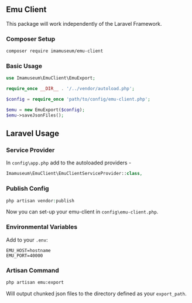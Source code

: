 ## Emu Client

This package will work independently of the Laravel Framework.

### Composer Setup
```sh
composer require imamuseum/emu-client
```

### Basic Usage
```php
use Imamuseum\EmuClient\EmuExport;

require_once __DIR__ . '/../vendor/autoload.php';

$config = require_once 'path/to/config/emu-client.php';

$emu = new EmuExport($config);
$emu->saveJsonFiles();


```

## Laravel Usage

### Service Provider
In `config\app.php` add to the autoloaded providers -
```php
Imamuseum\EmuClient\EmuClientServiceProvider::class,
```
### Publish Config
```php
php artisan vendor:publish
```
Now you can set-up your emu-client in `config\emu-client.php`.

### Environmental Variables
Add to your `.env`:
```
EMU_HOST=hostname
EMU_PORT=40000
```

### Artisan Command
```sh
php artisan emu:export
```
Will output chunked json files to the directory defined as your `export_path`.
